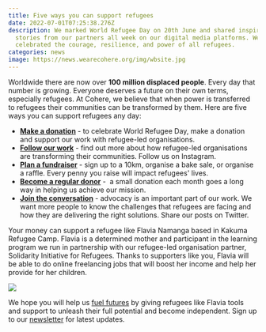 ```yaml
---
title: Five ways you can support refugees
date: 2022-07-01T07:25:38.276Z
description: We marked World Refugee Day on 20th June and shared inspiring
  stories from our partners all week on our digital media platforms. We
  celebrated the courage, resilience, and power of all refugees.
categories: news
image: https://news.wearecohere.org/img/wbsite.jpg
---
```

Worldwide there are now over **100 million displaced people**. Every day that number is growing. Everyone deserves a future on their own terms, especially refugees. At Cohere, we believe that when power is transferred to refugees their communities can be transformed by them. Here are five ways you can support refugees any day:

* **[Make a donation](https://cohere.enthuse.com/donate#!/)** - to celebrate World Refugee Day, make a donation and support our work with refugee-led organisations.
* **[Follow our work](https://www.instagram.com/wearecohere_org/)** - find out more about how refugee-led organisations are transforming their communities. Follow us on Instagram.
* **[Plan a fundraiser](https://cohere.enthuse.com/fundraising/start#!/)** - sign up to a 10km, organise a bake sale, or organise a raffle. Every penny you raise will impact refugees' lives.
* **[Become a regular donor](https://cohere.enthuse.com/donate#!/)** -  a small donation each month goes a long way in helping us achieve our mission.
* **[Join the conversation](https://twitter.com/WeAreCohere_Org)** - advocacy is an important part of our work. We want more people to know the challenges that refugees are facing and how they are delivering the right solutions. Share our posts on Twitter.

Your money can support a refugee like Flavia Namanga based in Kakuma Refugee Camp. Flavia is a determined mother and participant in the learning program we run in partnership with our refugee-led organisation partner, Solidarity Initiative for Refugees. Thanks to supporters like you, Flavia will be able to do online freelancing jobs that will boost her income and help her provide for her children.

![](img/flavia-copy.jpg)

We hope you will help us [fuel futures](https://cohere.enthuse.com/donate#!/) by giving refugees like Flavia tools and support to unleash their full potential and become independent. Sign up to our [newsletter](http://eepurl.com/dtNznT) for latest updates.